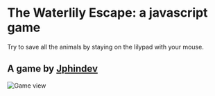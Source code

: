 # The Waterlily Escape: a javascript game

Try to save all the animals by staying on the lilypad with your mouse.

## A game by [Jphindev](https://jphindev.vercel.app)

![Game view](https://jphindev.github.io/Waterlily/textures/thumbnail.webp)
